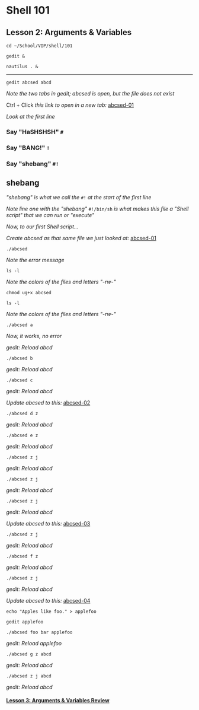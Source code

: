 # Shell 101
## Lesson 2: Arguments & Variables

`cd ~/School/VIP/shell/101`

`gedit &`

`nautilus . &`

___

`gedit abcsed abcd`

*Note the two tabs in gedit; abcsed is open, but the file does not exist*

Ctrl + Click *this link to open in a new tab:* [abcsed-01](https://github.com/inkVerb/vip/blob/master/101-shell/abcsed-01)

*Look at the first line*

### Say "HaSHSHSH" `#`

### Say "BANG!" `!`

### Say "shebang" `#!`

## shebang

*"shebang" is what we call the* `#!` *at the start of the first line*

*Note line one with the "shebang"* `#!/bin/sh` *is what makes this file a "Shell script" that we can run or "execute"*

*Now, to our first Shell script...*

*Create abcsed as that same file we just looked at:* [abcsed-01](https://github.com/inkVerb/vip/blob/master/101-shell/abcsed-01)

`./abcsed`

*Note the error message*

`ls -l`

*Note the colors of the files and letters "-rw-"*

`chmod ug+x abcsed`

`ls -l`

*Note the colors of the files and letters "-rw-"*

`./abcsed a`

*Now, it works, no error*

*gedit: Reload abcd*

`./abcsed b`

*gedit: Reload abcd*

`./abcsed c`

*gedit: Reload abcd*

*Update abcsed to this:* [abcsed-02](https://github.com/inkVerb/vip/blob/master/101-shell/abcsed-02)

`./abcsed d z`

*gedit: Reload abcd*

`./abcsed e z`

*gedit: Reload abcd*

`./abcsed z j`

*gedit: Reload abcd*

`./abcsed z j`

*gedit: Reload abcd*

`./abcsed z j`

*gedit: Reload abcd*

*Update abcsed to this:* [abcsed-03](https://github.com/inkVerb/vip/blob/master/101-shell/abcsed-03)

`./abcsed z j`

*gedit: Reload abcd*

`./abcsed f z`

*gedit: Reload abcd*

`./abcsed z j`

*gedit: Reload abcd*

*Update abcsed to this:* [abcsed-04](https://github.com/inkVerb/vip/blob/master/101-shell/abcsed-04)

`echo "Apples like foo." > applefoo`

`gedit applefoo`

`./abcsed foo bar applefoo`

*gedit: Reload applefoo*

`./abcsed g z abcd`

*gedit: Reload abcd*

`./abcsed z j abcd`

*gedit: Reload abcd*

#### [Lesson 3: Arguments & Variables Review](https://github.com/inkVerb/vip/blob/master/101-shell/Lesson-03.md)
